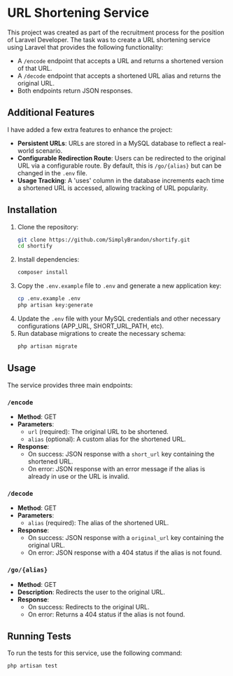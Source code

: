 # URL Shortening Service

This project was created as part of the recruitment process for the position of Laravel Developer. The task was to create a URL shortening service using Laravel that provides the following functionality:
- A `/encode` endpoint that accepts a URL and returns a shortened version of that URL.
- A `/decode` endpoint that accepts a shortened URL alias and returns the original URL.
- Both endpoints return JSON responses.

## Additional Features
I have added a few extra features to enhance the project:
- **Persistent URLs**: URLs are stored in a MySQL database to reflect a real-world scenario.
- **Configurable Redirection Route**: Users can be redirected to the original URL via a configurable route. By default, this is `/go/{alias}` but can be changed in the `.env` file.
- **Usage Tracking**: A 'uses' column in the database increments each time a shortened URL is accessed, allowing tracking of URL popularity.

## Installation
1. Clone the repository:
    ```sh
    git clone https://github.com/SimplyBrandon/shortify.git
    cd shortify
    ```
2. Install dependencies:
    ```sh
    composer install
    ```
3. Copy the `.env.example` file to `.env` and generate a new application key:
    ```sh
    cp .env.example .env
    php artisan key:generate
    ```
4. Update the `.env` file with your MySQL credentials and other necessary configurations (APP_URL, SHORT_URL_PATH, etc).
5. Run database migrations to create the necessary schema:
    ```sh
    php artisan migrate
    ```

## Usage
The service provides three main endpoints:

### `/encode`
- **Method**: GET
- **Parameters**:
  - `url` (required): The original URL to be shortened.
  - `alias` (optional): A custom alias for the shortened URL.
- **Response**:
  - On success: JSON response with a `short_url` key containing the shortened URL.
  - On error: JSON response with an error message if the alias is already in use or the URL is invalid.

### `/decode`
- **Method**: GET
- **Parameters**:
  - `alias` (required): The alias of the shortened URL.
- **Response**:
  - On success: JSON response with a `original_url` key containing the original URL.
  - On error: JSON response with a 404 status if the alias is not found.

### `/go/{alias}`
- **Method**: GET
- **Description**: Redirects the user to the original URL.
- **Response**:
  - On success: Redirects to the original URL.
  - On error: Returns a 404 status if the alias is not found.

## Running Tests
To run the tests for this service, use the following command:
```sh
php artisan test
